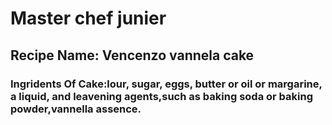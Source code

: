 # Master chef junier 

## Recipe Name: Vencenzo vannela cake

### Ingridents Of Cake:lour, sugar, eggs, butter or oil or margarine, a liquid, and leavening          agents,such as baking soda or baking powder,vannella assence.